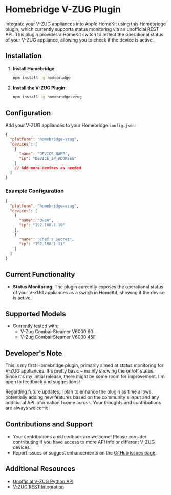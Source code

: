 # Homebridge V-ZUG Plugin

Integrate your V-ZUG appliances into Apple HomeKit using this Homebridge plugin, which currently supports status monitoring via an unofficial REST API. This plugin provides a HomeKit switch to reflect the operational status of your V-ZUG appliance, allowing you to check if the device is active.

## Installation

1. **Install Homebridge**:
   ```bash
   npm install -g homebridge
   ```
2. **Install the V-ZUG Plugin**:
   ```bash
   npm install -g homebridge-vzug
   ```

## Configuration

Add your V-ZUG appliances to your Homebridge `config.json`:

```json
{
  "platform": "homebridge-vzug",
  "devices": [
    {
      "name": "DEVICE_NAME",
      "ip": "DEVICE_IP_ADDRESS"
    }
    // Add more devices as needed
  ]
}
```

### Example Configuration

```json
{
  "platform": "homebridge-vzug",
  "devices": [
    {
      "name": "Oven",
      "ip": "192.168.1.10"
    },
    {
      "name": "Chef's Secret",
      "ip": "192.168.1.11"
    }
  ]
}
```

## Current Functionality

- **Status Monitoring**: The plugin currently exposes the operational status of your V-ZUG appliances as a switch in HomeKit, showing if the device is active.

## Supported Models

- Currently tested with:
  - V-Zug CombairSteamer V6000 60
  - V-Zug CombairSteamer V6000 45F

## Developer's Note

This is my first Homebridge plugin, primarily aimed at status monitoring for V-ZUG appliances. It's pretty basic – mainly showing the on/off status. Since it's my initial release, there might be some room for improvement. I'm open to feedback and suggestions!

Regarding future updates, I plan to enhance the plugin as time allows, potentially adding new features based on the community's input and any additional API information I come across. Your thoughts and contributions are always welcome!


## Contributions and Support

- Your contributions and feedback are welcome! Please consider contributing if you have access to more API info or different V-ZUG devices.
- Report issues or suggest enhancements on the [GitHub issues page](https://github.com/rtuszik/homebridge-vzug/issues).

## Additional Resources

- [Unofficial V-ZUG Python API](https://github.com/mico-micic/vzug-api)
- [V-ZUG REST Integration](https://gist.github.com/MoritzBuetzer/6441d4045f989ef57aed915250bb4020)
